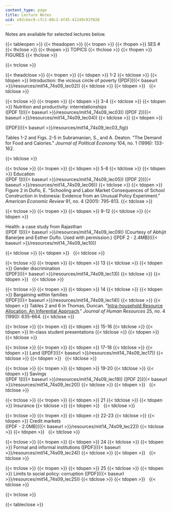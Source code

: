 ```yaml
---
content_type: page
title: Lecture Notes
uid: e92cbec9-cfc1-08c2-4f45-41249c93f828
---
```


Notes are available for selected lectures below.

{{< tableopen >}}
{{< theadopen >}}
{{< tropen >}}
{{< thopen >}}
SES #
{{< thclose >}}
{{< thopen >}}
TOPICS
{{< thclose >}}
{{< thopen >}}
FIGURES
{{< thclose >}}

{{< trclose >}}

{{< theadclose >}}
{{< tropen >}}
{{< tdopen >}}
1-2
{{< tdclose >}}
{{< tdopen >}}
Introduction: the vicious circle of poverty ([PDF]({{< baseurl >}}/resources/mit14_74s09_lec02))
{{< tdclose >}}
{{< tdopen >}}
 
{{< tdclose >}}

{{< trclose >}}
{{< tropen >}}
{{< tdopen >}}
3-4
{{< tdclose >}}
{{< tdopen >}}
Nutrition and productivity: interrelationships  
([PDF 1]({{< baseurl >}}/resources/mit14_74s09_lec03)) ([PDF 2]({{< baseurl >}}/resources/mit14_74s09_lec04))
{{< tdclose >}}
{{< tdopen >}}


([PDF]({{< baseurl >}}/resources/mit14_74s09_lec03_fig))

Tables 1-2 and Figs. 2-5 in Subramanian, S., and A. Deaton. "The Demand for Food and Calories." _Journal of Political Economy_ 104, no. 1 (1996): 133-162.


{{< tdclose >}}

{{< trclose >}}
{{< tropen >}}
{{< tdopen >}}
5-8
{{< tdclose >}}
{{< tdopen >}}
Education  
([PDF 1]({{< baseurl >}}/resources/mit14_74s09_lec05)) ([PDF 2]({{< baseurl >}}/resources/mit14_74s09_lec06))
{{< tdclose >}}
{{< tdopen >}}
Figure 2 in Duflo, E. "Schooling and Labor Market Consequences of School Construction in Indonesia: Evidence from an Unusual Policy Experiment." _American Economic Review_ 91, no. 4 (2001): 795-813.
{{< tdclose >}}

{{< trclose >}}
{{< tropen >}}
{{< tdopen >}}
9-12
{{< tdclose >}}
{{< tdopen >}}


Health: a case study from Rajasthan  
([PDF 1]({{< baseurl >}}/resources/mit14_74s09_lec09)) (Courtesy of Abhijit Banerjee and Esther Duflo. Used with permission.) ([PDF 2 ‑ 2.4MB]({{< baseurl >}}/resources/mit14_74s09_lec10))


{{< tdclose >}}
{{< tdopen >}}
 
{{< tdclose >}}

{{< trclose >}}
{{< tropen >}}
{{< tdopen >}}
13
{{< tdclose >}}
{{< tdopen >}}
Gender discrimination  
([PDF]({{< baseurl >}}/resources/mit14_74s09_lec13))
{{< tdclose >}}
{{< tdopen >}}
 
{{< tdclose >}}

{{< trclose >}}
{{< tropen >}}
{{< tdopen >}}
14
{{< tdclose >}}
{{< tdopen >}}
Bargaining within families  
([PDF]({{< baseurl >}}/resources/mit14_74s09_lec14))
{{< tdclose >}}
{{< tdopen >}}
Tables 2 and 6 in Thomas, Duncan. "[Intra-household Resource Allocation: An Inferential Approach](http://ideas.repec.org/p/fth/yalegr/586.html)." _Journal of Human Resources_ 25, no. 4 (1990): 635-664.
{{< tdclose >}}

{{< trclose >}}
{{< tropen >}}
{{< tdopen >}}
15-16
{{< tdclose >}}
{{< tdopen >}}
In-class student presentations
{{< tdclose >}}
{{< tdopen >}}
 
{{< tdclose >}}

{{< trclose >}}
{{< tropen >}}
{{< tdopen >}}
17-18
{{< tdclose >}}
{{< tdopen >}}
Land ([PDF]({{< baseurl >}}/resources/mit14_74s09_lec17))
{{< tdclose >}}
{{< tdopen >}}
 
{{< tdclose >}}

{{< trclose >}}
{{< tropen >}}
{{< tdopen >}}
19-20
{{< tdclose >}}
{{< tdopen >}}
Savings  
([PDF 1]({{< baseurl >}}/resources/mit14_74s09_lec19)) ([PDF 2]({{< baseurl >}}/resources/mit14_74s09_lec20))
{{< tdclose >}}
{{< tdopen >}}
 
{{< tdclose >}}

{{< trclose >}}
{{< tropen >}}
{{< tdopen >}}
21
{{< tdclose >}}
{{< tdopen >}}
Insurance
{{< tdclose >}}
{{< tdopen >}}
 
{{< tdclose >}}

{{< trclose >}}
{{< tropen >}}
{{< tdopen >}}
22-23
{{< tdclose >}}
{{< tdopen >}}
Credit markets  
([PDF - 2.0MB]({{< baseurl >}}/resources/mit14_74s09_lec22))
{{< tdclose >}}
{{< tdopen >}}
 
{{< tdclose >}}

{{< trclose >}}
{{< tropen >}}
{{< tdopen >}}
24
{{< tdclose >}}
{{< tdopen >}}
Formal and informal institutions ([PDF]({{< baseurl >}}/resources/mit14_74s09_lec24))
{{< tdclose >}}
{{< tdopen >}}
 
{{< tdclose >}}

{{< trclose >}}
{{< tropen >}}
{{< tdopen >}}
25
{{< tdclose >}}
{{< tdopen >}}
Limits to social policy: corruption ([PDF]({{< baseurl >}}/resources/mit14_74s09_lec25))
{{< tdclose >}}
{{< tdopen >}}
 
{{< tdclose >}}

{{< trclose >}}

{{< tableclose >}}